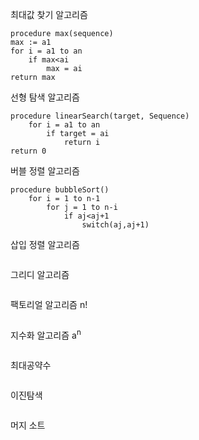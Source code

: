 최대값 찾기 알고리즘
```
procedure max(sequence)
max := a1
for i = a1 to an
	if max<ai
		max = ai
return max
```
선형 탐색 알고리즘
```
procedure linearSearch(target, Sequence)
	for i = a1 to an
		if target = ai
			return i
return 0
```
버블 정렬 알고리즘
```
procedure bubbleSort()
	for i = 1 to n-1
		for j = 1 to n-i
			if aj<aj+1
				switch(aj,aj+1)
```
삽입 정렬 알고리즘
```

```
그리디 알고리즘
```

```
팩토리얼 알고리즘 n!
```

```
지수화 알고리즘 a<sup>n</sup>
```

```
최대공약수
```

```
이진탐색
```

```
머지 소트
```

```